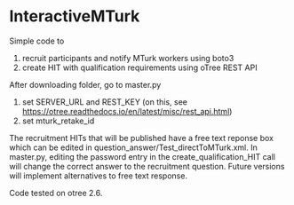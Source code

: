 # InteractiveMTurk

Simple code to

1) recruit participants and notify MTurk workers using boto3
2) create HIT with qualification requirements using oTree REST API

After downloading folder, go to master.py

1) set SERVER_URL and REST_KEY (on this, see https://otree.readthedocs.io/en/latest/misc/rest_api.html)
2) set mturk_retake_id

The recruitment HITs that will be published have a free text reponse box which can be edited in question_answer/Test_directToMTurk.xml.  In master.py, editing the password entry in the create_qualification_HIT call will change the correct answer to the recruitment question.  Future versions will implement alternatives to free text response.

Code tested on otree 2.6.
